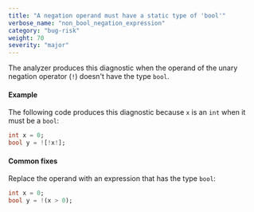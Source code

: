 ```yaml
---
title: "A negation operand must have a static type of 'bool'"
verbose_name: "non_bool_negation_expression"
category: "bug-risk"
weight: 70
severity: "major"
---
```

The analyzer produces this diagnostic when the operand of the unary
negation operator (`!`) doesn't have the type `bool`.

#### Example

The following code produces this diagnostic because `x` is an `int` when it
must be a `bool`:

```dart
int x = 0;
bool y = ![!x!];
```

#### Common fixes

Replace the operand with an expression that has the type `bool`:

```dart
int x = 0;
bool y = !(x > 0);
```
